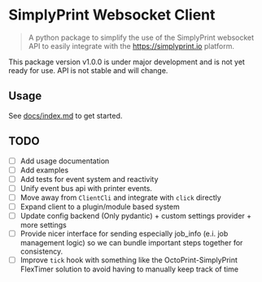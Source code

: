 # SimplyPrint Websocket Client

> A python package to simplify the use of the SimplyPrint websocket API to easily integrate with
> the <https://simplyprint.io> platform.

This package version v1.0.0 is under major development and is not yet ready for use. API is not stable and will change.

## Usage

See [docs/index.md](docs/index.md) to get started.

## TODO

- [ ] Add usage documentation
- [ ] Add examples
- [ ] Add tests for event system and reactivity
- [ ] Unify event bus api with printer events.
- [ ] Move away from `ClientCli` and integrate with `click` directly
- [ ] Expand client to a plugin/module based system
- [ ] Update config backend (Only pydantic) + custom settings provider + more settings
- [ ] Provide nicer interface for sending especially job_info (e.i. job management logic) so we can bundle important
  steps together for consistency.
- [ ] Improve `tick` hook with something like the OctoPrint-SimplyPrint FlexTimer solution to avoid having to manually
  keep track of time